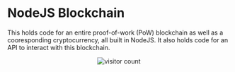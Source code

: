 # NodeJS Blockchain

This holds code for an entire proof-of-work (PoW) blockchain as well as a cooresponding cryptocurrency, all built in NodeJS.  It also holds code for an API to interact with this blockchain.

<p align="center">
	<img src="https://visitor-badge.glitch.me/badge?page_id=drewcook.nodejs-blockchain" alt="visitor count"/>
</p>
